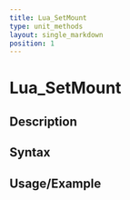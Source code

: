 ```yaml
---
title: Lua_SetMount
type: unit_methods
layout: single_markdown
position: 1
---
```


# Lua_SetMount

## Description

## Syntax

## Usage/Example


